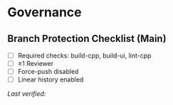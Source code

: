 # Governance

## Branch Protection Checklist (Main)
- [ ] Required checks: build-cpp, build-ui, lint-cpp
- [ ] ≥1 Reviewer
- [ ] Force-push disabled
- [ ] Linear history enabled

_Last verified: <fill-date>_
